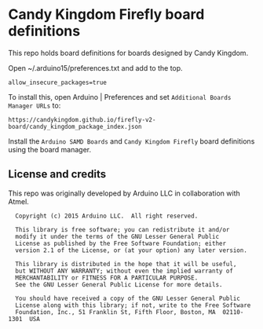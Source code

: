 # Candy Kingdom Firefly board definitions

This repo holds board definitions for boards designed by Candy Kingdom.

Open ~/.arduino15/preferences.txt and add to the top.

```
allow_insecure_packages=true
```

To install this, open Arduino | Preferences and set `Additional Boards Manager
URLs` to:

```
https://candykingdom.github.io/firefly-v2-board/candy_kingdom_package_index.json
```

Install the `Arduino SAMD Boards` and `Candy Kingdom Firefly` board definitions
using the board manager.

## License and credits

This repo was originally developed by Arduino LLC in collaboration with Atmel.

```
  Copyright (c) 2015 Arduino LLC.  All right reserved.

  This library is free software; you can redistribute it and/or
  modify it under the terms of the GNU Lesser General Public
  License as published by the Free Software Foundation; either
  version 2.1 of the License, or (at your option) any later version.

  This library is distributed in the hope that it will be useful,
  but WITHOUT ANY WARRANTY; without even the implied warranty of
  MERCHANTABILITY or FITNESS FOR A PARTICULAR PURPOSE.
  See the GNU Lesser General Public License for more details.

  You should have received a copy of the GNU Lesser General Public
  License along with this library; if not, write to the Free Software
  Foundation, Inc., 51 Franklin St, Fifth Floor, Boston, MA  02110-1301  USA
```
